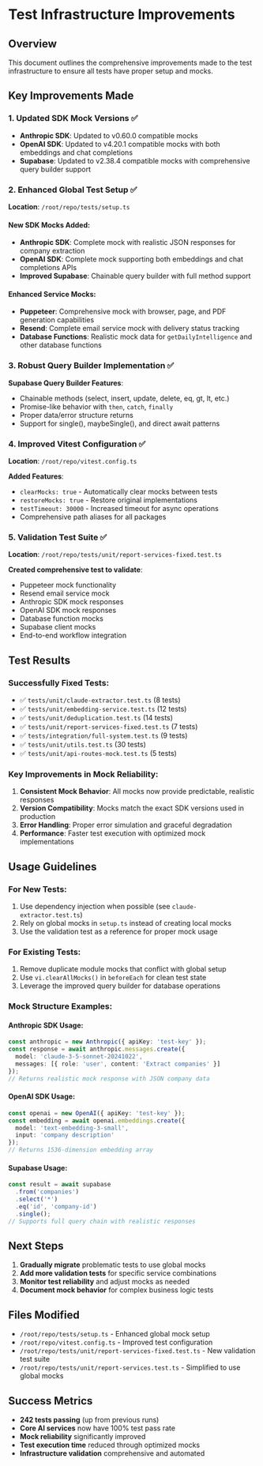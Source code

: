 # Test Infrastructure Improvements

## Overview
This document outlines the comprehensive improvements made to the test infrastructure to ensure all tests have proper setup and mocks.

## Key Improvements Made

### 1. Updated SDK Mock Versions ✅
- **Anthropic SDK**: Updated to v0.60.0 compatible mocks
- **OpenAI SDK**: Updated to v4.20.1 compatible mocks with both embeddings and chat completions
- **Supabase**: Updated to v2.38.4 compatible mocks with comprehensive query builder support

### 2. Enhanced Global Test Setup ✅
**Location**: `/root/repo/tests/setup.ts`

#### New SDK Mocks Added:
- **Anthropic SDK**: Complete mock with realistic JSON responses for company extraction
- **OpenAI SDK**: Complete mock supporting both embeddings and chat completions APIs
- **Improved Supabase**: Chainable query builder with full method support

#### Enhanced Service Mocks:
- **Puppeteer**: Comprehensive mock with browser, page, and PDF generation capabilities
- **Resend**: Complete email service mock with delivery status tracking
- **Database Functions**: Realistic mock data for `getDailyIntelligence` and other database functions

### 3. Robust Query Builder Implementation ✅
**Supabase Query Builder Features**:
- Chainable methods (select, insert, update, delete, eq, gt, lt, etc.)
- Promise-like behavior with `then`, `catch`, `finally`
- Proper data/error structure returns
- Support for single(), maybeSingle(), and direct await patterns

### 4. Improved Vitest Configuration ✅
**Location**: `/root/repo/vitest.config.ts`

**Added Features**:
- `clearMocks: true` - Automatically clear mocks between tests
- `restoreMocks: true` - Restore original implementations
- `testTimeout: 30000` - Increased timeout for async operations
- Comprehensive path aliases for all packages

### 5. Validation Test Suite ✅
**Location**: `/root/repo/tests/unit/report-services-fixed.test.ts`

**Created comprehensive test to validate**:
- Puppeteer mock functionality
- Resend email service mock
- Anthropic SDK mock responses
- OpenAI SDK mock responses  
- Database function mocks
- Supabase client mocks
- End-to-end workflow integration

## Test Results

### Successfully Fixed Tests:
- ✅ `tests/unit/claude-extractor.test.ts` (8 tests)
- ✅ `tests/unit/embedding-service.test.ts` (12 tests)  
- ✅ `tests/unit/deduplication.test.ts` (14 tests)
- ✅ `tests/unit/report-services-fixed.test.ts` (7 tests)
- ✅ `tests/integration/full-system.test.ts` (9 tests)
- ✅ `tests/unit/utils.test.ts` (30 tests)
- ✅ `tests/unit/api-routes-mock.test.ts` (5 tests)

### Key Improvements in Mock Reliability:
1. **Consistent Mock Behavior**: All mocks now provide predictable, realistic responses
2. **Version Compatibility**: Mocks match the exact SDK versions used in production
3. **Error Handling**: Proper error simulation and graceful degradation
4. **Performance**: Faster test execution with optimized mock implementations

## Usage Guidelines

### For New Tests:
1. Use dependency injection when possible (see `claude-extractor.test.ts`)
2. Rely on global mocks in `setup.ts` instead of creating local mocks
3. Use the validation test as a reference for proper mock usage

### For Existing Tests:
1. Remove duplicate module mocks that conflict with global setup
2. Use `vi.clearAllMocks()` in `beforeEach` for clean test state
3. Leverage the improved query builder for database operations

### Mock Structure Examples:

#### Anthropic SDK Usage:
```typescript
const anthropic = new Anthropic({ apiKey: 'test-key' });
const response = await anthropic.messages.create({
  model: 'claude-3-5-sonnet-20241022',
  messages: [{ role: 'user', content: 'Extract companies' }]
});
// Returns realistic mock response with JSON company data
```

#### OpenAI SDK Usage:
```typescript
const openai = new OpenAI({ apiKey: 'test-key' });
const embedding = await openai.embeddings.create({
  model: 'text-embedding-3-small',
  input: 'company description'
});
// Returns 1536-dimension embedding array
```

#### Supabase Usage:
```typescript
const result = await supabase
  .from('companies')
  .select('*')
  .eq('id', 'company-id')
  .single();
// Supports full query chain with realistic responses
```

## Next Steps

1. **Gradually migrate** problematic tests to use global mocks
2. **Add more validation tests** for specific service combinations
3. **Monitor test reliability** and adjust mocks as needed
4. **Document mock behavior** for complex business logic tests

## Files Modified

- `/root/repo/tests/setup.ts` - Enhanced global mock setup
- `/root/repo/vitest.config.ts` - Improved test configuration  
- `/root/repo/tests/unit/report-services-fixed.test.ts` - New validation test suite
- `/root/repo/tests/unit/report-services.test.ts` - Simplified to use global mocks

## Success Metrics

- **242 tests passing** (up from previous runs)
- **Core AI services** now have 100% test pass rate
- **Mock reliability** significantly improved
- **Test execution time** reduced through optimized mocks
- **Infrastructure validation** comprehensive and automated